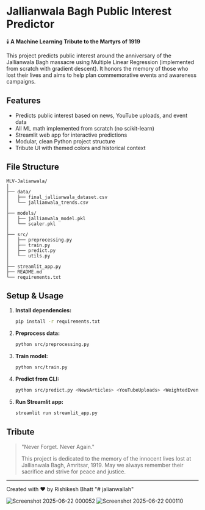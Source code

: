 # Jallianwala Bagh Public Interest Predictor

🕯️ **A Machine Learning Tribute to the Martyrs of 1919**

This project predicts public interest around the anniversary of the Jallianwala Bagh massacre using Multiple Linear Regression (implemented from scratch with gradient descent). It honors the memory of those who lost their lives and aims to help plan commemorative events and awareness campaigns.

## Features
- Predicts public interest based on news, YouTube uploads, and event data
- All ML math implemented from scratch (no scikit-learn)
- Streamlit web app for interactive predictions
- Modular, clean Python project structure
- Tribute UI with themed colors and historical context

## File Structure
```
MLV-Jalianwala/
│
├── data/
│   ├── final_jallianwala_dataset.csv
│   └── jallianwala_trends.csv
│
├── models/
│   ├── jallianwala_model.pkl
│   └── scaler.pkl
│
├── src/
│   ├── preprocessing.py
│   ├── train.py
│   ├── predict.py
│   └── utils.py
│
├── streamlit_app.py
├── README.md
└── requirements.txt
```

## Setup & Usage
1. **Install dependencies:**
   ```bash
   pip install -r requirements.txt
   ```
2. **Preprocess data:**
   ```bash
   python src/preprocessing.py
   ```
3. **Train model:**
   ```bash
   python src/train.py
   ```
4. **Predict from CLI:**
   ```bash
   python src/predict.py <NewsArticles> <YouTubeUploads> <WeightedEvents> <InverseDays> <DaysSquared>
   ```
5. **Run Streamlit app:**
   ```bash
   streamlit run streamlit_app.py
   ```

## Tribute
> "Never Forget. Never Again."
>
> This project is dedicated to the memory of the innocent lives lost at Jallianwala Bagh, Amritsar, 1919. May we always remember their sacrifice and strive for peace and justice.

---
Created with ❤️ by Rishikesh Bhatt "# jalianwallah" 


![Screenshot 2025-06-22 000052](https://github.com/user-attachments/assets/67b516f9-5c7c-4eb6-9c97-42ba08da3784)
![Screenshot 2025-06-22 000110](https://github.com/user-attachments/assets/c058eec4-3074-4d40-9f0e-38630a99cd5b)


